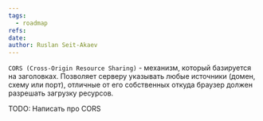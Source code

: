 ```yaml
---
tags:
  - roadmap
refs: 
date: 
author: Ruslan Seit-Akaev
---
```

`CORS (Cross-Origin Resource Sharing)` - механизм, который базируется на заголовках. Позволяет серверу указывать любые источники (домен, схему или порт), отличные от его собственных откуда браузер должен разрешать загрузку ресурсов. 

TODO: Написать про CORS